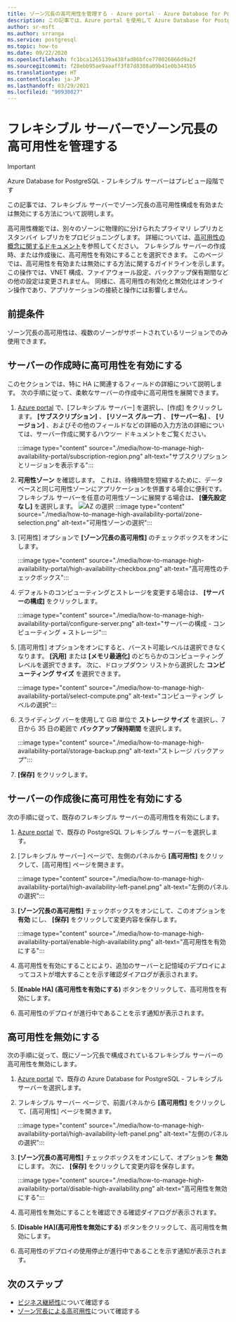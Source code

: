```yaml
---
title: ゾーン冗長の高可用性を管理する - Azure portal - Azure Database for PostgreSQL - フレキシブル サーバー
description: この記事では、Azure portal を使用して Azure Database for PostgreSQL - フレキシブル サーバーでのゾーン冗長の高可用性を有効または無効にする方法について説明します。
author: sr-msft
ms.author: srranga
ms.service: postgresql
ms.topic: how-to
ms.date: 09/22/2020
ms.openlocfilehash: fc1bca1265139a438fad86bfce770026866d9a2f
ms.sourcegitcommit: f28ebb95ae9aaaff3f87d8388a09b41e0b3445b5
ms.translationtype: HT
ms.contentlocale: ja-JP
ms.lasthandoff: 03/29/2021
ms.locfileid: "90930827"
---
```

# <a name="manage-zone-redundant-high-availability-in-flexible-server"></a>フレキシブル サーバーでゾーン冗長の高可用性を管理する

> [!IMPORTANT]
> Azure Database for PostgreSQL - フレキシブル サーバーはプレビュー段階です

この記事では、フレキシブル サーバーでゾーン冗長の高可用性構成を有効または無効にする方法について説明します。

高可用性機能では、別々のゾーンに物理的に分けられたプライマリ レプリカとスタンバイ レプリカをプロビジョニングします。 詳細については、[高可用性の概念に関するドキュメント](./concepts-high-availability.md)を参照してください。 フレキシブル サーバーの作成時、または作成後に、高可用性を有効にすることを選択できます。 このページでは、高可用性を有効または無効にする方法に関するガイドラインを示します。 この操作では、VNET 構成、ファイアウォール設定、バックアップ保有期間などの他の設定は変更されません。 同様に、高可用性の有効化と無効化はオンライン操作であり、アプリケーションの接続と操作には影響しません。

## <a name="pre-requisites"></a>前提条件

ゾーン冗長の高可用性は、複数のゾーンがサポートされているリージョンでのみ使用できます。 

## <a name="enable-high-availability-during-server-creation"></a>サーバーの作成時に高可用性を有効にする

このセクションでは、特に HA に関連するフィールドの詳細について説明します。 次の手順に従って、柔軟なサーバーの作成中に高可用性を展開できます。

1.  [Azure portal](https://portal.azure.com/) で、[フレキシブル サーバー] を選択し、[作成] をクリックします。  **[サブスクリプション]** 、 **[リソース グループ]** 、 **[サーバー名]** 、 **[リージョン]** 、およびその他のフィールドなどの詳細の入力方法の詳細については、サーバー作成に関するハウツー ドキュメントをご覧ください。
   
    :::image type="content" source="./media/how-to-manage-high-availability-portal/subscription-region.png" alt-text="サブスクリプションとリージョンを表示する":::

2.  **可用性ゾーン** を確認します。 これは、待機時間を短縮するために、データベースと同じ可用性ゾーンにアプリケーションを併置する場合に便利です。 フレキシブル サーバーを任意の可用性ゾーンに展開する場合は、 **[優先設定なし]** を選択します。
    ![AZ の選択]() :::image type="content" source="./media/how-to-manage-high-availability-portal/zone-selection.png" alt-text="可用性ゾーンの選択":::  

3.  [可用性] オプションで **[ゾーン冗長の高可用性]** のチェックボックスをオンにします。

    :::image type="content" source="./media/how-to-manage-high-availability-portal/high-availability-checkbox.png" alt-text="高可用性のチェックボックス":::

4.  デフォルトのコンピューティングとストレージを変更する場合は、 **[サーバーの構成]** をクリックします。
 
    :::image type="content" source="./media/how-to-manage-high-availability-portal/configure-server.png" alt-text="サーバーの構成 - コンピューティング + ストレージ":::  

5.  [高可用性] オプションをオンにすると、バースト可能レベルは選択できなくなります。 **[汎用]** または **[メモリ最適化]** のどちらかのコンピューティング レベルを選択できます。 次に、ドロップダウン リストから選択した **コンピューティング サイズ** を選択できます。

    :::image type="content" source="./media/how-to-manage-high-availability-portal/select-compute.png" alt-text="コンピューティング レベルの選択":::  


6.  スライディング バーを使用して GiB 単位で **ストレージ サイズ** を選択し、7 日から 35 日の範囲で **バックアップ保持期間** を選択します。
   
    :::image type="content" source="./media/how-to-manage-high-availability-portal/storage-backup.png" alt-text="ストレージ バックアップ"::: 

7. **[保存]** をクリックします。 

## <a name="enable-high-availability-post-server-creation"></a>サーバーの作成後に高可用性を有効にする

次の手順に従って、既存のフレキシブル サーバーの高可用性を有効にします。

1.  [Azure portal](https://portal.azure.com/) で、既存の PostgreSQL フレキシブル サーバーを選択します。

2.  [フレキシブル サーバー] ページで、左側のパネルから **[高可用性]** をクリックして、[高可用性] ページを開きます。
   
     :::image type="content" source="./media/how-to-manage-high-availability-portal/high-availability-left-panel.png" alt-text="左側のパネルの選択"::: 

3.  **[ゾーン冗長の高可用性]** チェックボックスをオンにして、このオプションを **有効** にし、 **[保存]** をクリックして変更内容を保存します。

     :::image type="content" source="./media/how-to-manage-high-availability-portal/enable-high-availability.png" alt-text="高可用性を有効にする"::: 

4.  高可用性を有効にすることにより、追加のサーバーと記憶域のデプロイによってコストが増大することを示す確認ダイアログが表示されます。

5.  **[Enable HA] (高可用性を有効にする)** ボタンをクリックして、高可用性を有効にします。

6.  高可用性のデプロイが進行中であることを示す通知が表示されます。

## <a name="disable-high-availability"></a>高可用性を無効にする

次の手順に従って、既にゾーン冗長で構成されているフレキシブル サーバーの高可用性を無効にします。

1.  [Azure portal](https://portal.azure.com/) で、既存の Azure Database for PostgreSQL - フレキシブル サーバーを選択します。

2.  フレキシブル サーバー ページで、前面パネルから **[高可用性]** をクリックして、[高可用性] ページを開きます。
   
    :::image type="content" source="./media/how-to-manage-high-availability-portal/high-availability-left-panel.png" alt-text="左側のパネルの選択"::: 

3.  **[ゾーン冗長の高可用性]** チェックボックスをオンにして、オプションを **無効** にします。 次に、 **[保存]** をクリックして変更内容を保存します。

     :::image type="content" source="./media/how-to-manage-high-availability-portal/disable-high-availability.png" alt-text="高可用性を無効にする"::: 

4.  高可用性を無効にすることを確認できる確認ダイアログが表示されます。

5.  **[Disable HA]\(高可用性を無効にする\)** ボタンをクリックして、高可用性を無効にします。

6.  高可用性のデプロイの使用停止が進行中であることを示す通知が表示されます。

## <a name="next-steps"></a>次のステップ

-   [ビジネス継続性](./concepts-business-continuity.md)について確認する
-   [ゾーン冗長による高可用性](./concepts-high-availability.md)について確認する
